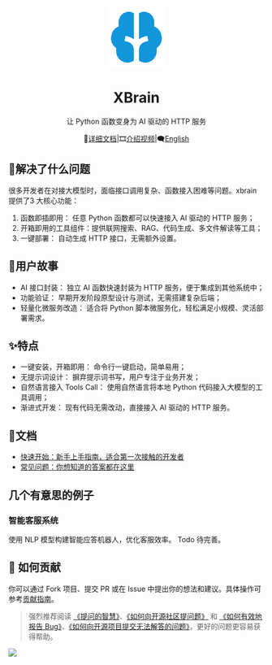 <div align="center"><a name="readme-top">

<img src="./image/README/logo.png" width="120" height="120" alt="XBrain">
<h1>XBrain</h1>


让 Python 函数变身为 AI 驱动的 HTTP 服务

📘[详细文档](https://xbrain.notion.site/)|🎞️[介绍视频](https://www.bilibili.com/video/BV1c52FY4E51/?share_source=copy_web&vd_source=c28e503b050f016c21660b69e391d391)|🗨[English](https://github.com/yuruotong1/xbrain/blob/master/README_EN.md)

</div>

## 🤔解决了什么问题

很多开发者在对接大模型时，面临接口调用复杂、函数接入困难等问题。xbrain 提供了3 大核心功能：

1. 函数即插即用： 任意 Python 函数都可以快速接入 AI 驱动的 HTTP 服务；
2. 开箱即用的工具组件：提供联网搜索、RAG、代码生成、多文件解读等工具；
3. 一键部署： 自动生成 HTTP 接口，无需额外设置。

## 👥用户故事

- AI 接口封装： 独立 AI 函数快速封装为 HTTP 服务，便于集成到其他系统中；
- 功能验证： 早期开发阶段原型设计与测试，无需搭建复杂后端；
- 轻量化微服务改造： 适合将 Python 脚本微服务化，轻松满足小规模、灵活部署需求。


## ✨特点

- 一键安装，开箱即用： 命令行一键启动，简单易用；
- 无提示词设计： 摒弃提示词书写，用户专注于业务开发；
- 自然语言接入 Tools Call： 使用自然语言将本地 Python 代码接入大模型的工具调用；
- 渐进式开发： 现有代码无需改动，直接接入 AI 驱动的 HTTP 服务。

## 📄文档

- [快速开始：新手上手指南，适合第一次接触的开发者](https://xbrain.notion.site/xbrain-11d42182d0a98003b272d5555c6e9448)
- [常见问题：你想知道的答案都在这里](https://xbrain.notion.site/b274c33d808a4ddea32244c3fd41719c)

## 几个有意思的例子

### 智能客服系统
使用 NLP 模型构建智能应答机器人，优化客服效率。
Todo 待完善。
<!-- ### 实时数据分析
使用 xbrain 快速部署数据分析模型，如实时交易数据分析，帮助金融机构监控和分析交易异常，提升风险管理能力。

### 内容推荐系统
通过 xbrain 将推荐算法封装为 HTTP 服务，快速集成到电商或媒体网站中，实现个性化内容推荐，增强用户体验。

### 健康诊断服务
医疗应用中，利用 xbrain 部署疾病诊断模型，通过 HTTP 接口提供远程诊断服务，支持医生和患者快速获取诊断结果。

### 教育与学习辅助
将教育软件中的解题或语言学习模型通过 xbrain 接入，提供实时学习支持和反馈，增强学习体验和效果。
 -->

## 🤝 如何贡献

你可以通过 Fork 项目、提交 PR 或在 Issue 中提出你的想法和建议。具体操作可参考[贡献指南](https://xbrain.notion.site/12842182d0a9803bb5dcdbfe71826915)。


> 强烈推荐阅读 [《提问的智慧》](https://github.com/ryanhanwu/How-To-Ask-Questions-The-Smart-Way)、[《如何向开源社区提问题》](https://github.com/seajs/seajs/issues/545) 和 [《如何有效地报告 Bug》](http://www.chiark.greenend.org.uk/%7Esgtatham/bugs-cn.html)、[《如何向开源项目提交无法解答的问题》](https://zhuanlan.zhihu.com/p/25795393)，更好的问题更容易获得帮助。

<a href="https://github.com/yuruotong1/xbrain/graphs/contributors">
  <img src="https://contrib.rocks/image?repo=yuruotong1/xbrain" />
</a>


